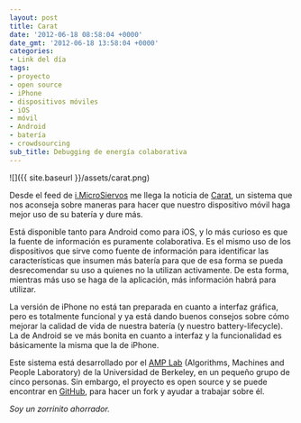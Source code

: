```yaml
---
layout: post
title: Carat
date: '2012-06-18 08:58:04 +0000'
date_gmt: '2012-06-18 13:58:04 +0000'
categories:
- Link del día
tags:
- proyecto
- open source
- iPhone
- dispositivos móviles
- iOS
- móvil
- Android
- batería
- crowdsourcing
sub_title: Debugging de energía colaborativa
---
```


![]({{ site.baseurl }}/assets/carat.png)

Desde el feed de [i.MicroSiervos](http://i.microsiervos.com/gadgets/carat-app-optimizar-duracion-bateria-movil.html) me llega la noticia de [Carat](http://carat.cs.berkeley.edu/), un sistema que nos aconseja sobre maneras para hacer que nuestro dispositivo móvil haga mejor uso de su batería y dure más.

Está disponible tanto para Android como para iOS, y lo más curioso es que la fuente de información es puramente colaborativa. Es el mismo uso de los dispositivos que sirve como fuente de información para identificar las características que insumen más batería para que de esa forma se pueda desrecomendar su uso a quienes no la utilizan activamente. De esta forma, mientras más uso se haga de la aplicación, más información habrá para utilizar.

La versión de iPhone no está tan preparada en cuanto a interfaz gráfica, pero es totalmente funcional y ya está dando buenos consejos sobre cómo mejorar la calidad de vida de nuestra batería (y nuestro battery-lifecycle). La de Android se ve más bonita en cuanto a interfaz y la funcionalidad es básicamente la misma que la de iPhone.

Este sistema está desarrollado por el [AMP Lab](http://amplab.cs.berkeley.edu/) (Algorithms, Machines and People Laboratory) de la Universidad de Berkeley, en un pequeño grupo de cinco personas. Sin embargo, el proyecto es open source y se puede encontrar en [GitHub](https://github.com/amplab/carat/), para hacer un fork y ayudar a trabajar sobre él.

_Soy un zorrinito ahorrador._
